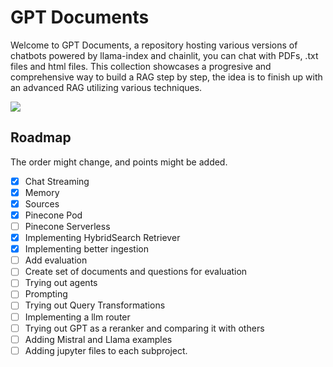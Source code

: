 # GPT Documents

Welcome to GPT Documents, a repository hosting various versions of chatbots powered by llama-index and chainlit, you can chat with PDFs, .txt files and html files. This collection showcases a progresive and comprehensive way to build a RAG step by step, the idea is to finish up with an advanced RAG utilizing various techniques.

![](https://github.com/felipearosr/GPT-Documents/blob/main/1.Streaming%20-%20Memory%20-%20Sources/images/RAG.gif)

## Roadmap
The order might change, and points might be added.




- [x] Chat Streaming
- [X] Memory
- [x] Sources
- [x] Pinecone Pod
- [ ] Pinecone Serverless
- [x] Implementing HybridSearch Retriever
- [x] Implementing better ingestion 
- [ ] Add evaluation
- [ ] Create set of documents and questions for evaluation
- [ ] Trying out agents
- [ ] Prompting
- [ ] Trying out Query Transformations 
- [ ] Implementing a llm router
- [ ] Trying out GPT as a reranker and comparing it with others
- [ ] Adding Mistral and Llama examples
- [ ] Adding jupyter files to each subproject.
